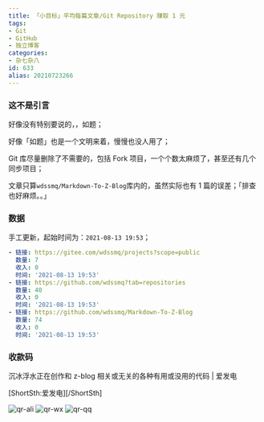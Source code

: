 ```yaml
---
title: 「小目标」平均每篇文章/Git Repository 赚取 1 元
tags:
- Git
- GitHub
- 独立博客
categories:
- 杂七杂八
id: 633
alias: 20210723266
---
```


### 这不是引言

好像没有特别要说的，，如题；

好像「如题」也是一个文明来着，慢慢也没人用了；

<!--more-->

Git 库尽量删除了不需要的，包括 Fork 项目，一个个数太麻烦了，甚至还有几个同步项目；

文章只算`wdssmq/Markdown-To-Z-Blog`库内的，虽然实际也有 1 篇的误差；「排查也好麻烦。。」

### 数据

手工更新，起始时间为：`2021-08-13 19:53`；

```yml
- 链接: https://gitee.com/wdssmq/projects?scope=public
  数量: 7
  收入: 0
  时间: '2021-08-13 19:53'
- 链接: https://github.com/wdssmq?tab=repositories
  数量: 40
  收入: 0
  时间: '2021-08-13 19:53'
- 链接: https://github.com/wdssmq/Markdown-To-Z-Blog
  数量: 74
  收入: 0
  时间: '2021-08-13 19:53'
```

### 收款码

沉冰浮水正在创作和 z-blog 相关或无关的各种有用或没用的代码 | 爱发电

\[ShortSth:爱发电\]\[/ShortSth\]

![qr-ali](https://cdn.jsdelivr.net/gh/wdssmq/wdssmq@main/doc/qr-ali.png "qr-ali")
![qr-wx](https://cdn.jsdelivr.net/gh/wdssmq/wdssmq@main/doc/qr-wx.png "qr-wx")
![qr-qq](https://cdn.jsdelivr.net/gh/wdssmq/wdssmq@main/doc/qr-qq.png "qr-qq")

